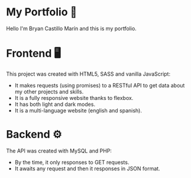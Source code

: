 # My Portfolio 📃

Hello I'm Bryan Castillo Marín and this is my portfolio.

# Frontend 🖥️

This project was created with HTML5, SASS and vanilla JavaScript:
* It makes requests (using promises) to a RESTful API to get data about my other projects and skills.
* It is a fully responsive website thanks to flexbox.
* It has both light and dark modes.
* It is a multi-language website (english and spanish).

# Backend ⚙️

The API was created with MySQL and PHP:

* By the time, it only responses to GET requests.
* It awaits any request and then it responses in JSON format.